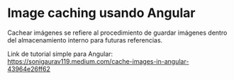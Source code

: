 # Image caching usando Angular
Cachear imágenes se refiere al procedimiento de guardar imágenes dentro del almacenamiento interno para futuras referencias.

Link de tutorial simple para Angular: https://sonigaurav119.medium.com/cache-images-in-angular-43964e26ff62